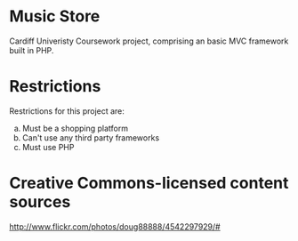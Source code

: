 Music Store
===========================

Cardiff Univeristy Coursework project, comprising an basic MVC framework built in PHP.

Restrictions
============

Restrictions for this project are:
<ol type="a">
<li>Must be a shopping platform</li>
<li>Can't use any third party frameworks</li>
<li>Must use PHP</li>
</ol>

Creative Commons-licensed content sources
=========================================

http://www.flickr.com/photos/doug88888/4542297929/#
